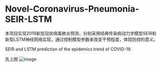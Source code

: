 # Novel-Coronavirus-Pneumonia-SEIR-LSTM
本项目实现2019新型冠状病毒肺炎预测，分别采用经典传染病动力学模型SEIR和新型LSTM神经网络实现，通过控制模型参数来改变干预程度，体现防控的意义。

SEIR and LSTM prediction of the epidemics trend of COVID-19.

先上图
![image](https://github.com/AndyYue1893/Novel-Coronavirus-Pneumonia-SEIR-LSTM/blob/master/SEIR.png)

